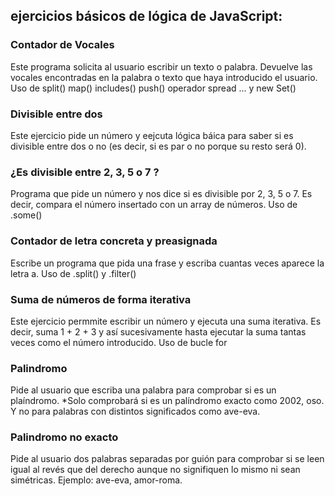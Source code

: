 ## ejercicios básicos de lógica de JavaScript:

### Contador de Vocales

Este programa solicita al usuario escribir un texto o palabra.
Devuelve las vocales encontradas en la palabra o texto que haya introducido el usuario.
Uso de split() map() includes() push() operador spread ... y new Set()


### Divisible entre dos

Este ejercicio pide un número y eejcuta lógica báica para saber si es divisible entre dos o no (es decir, si es par o no porque su resto será 0).

### ¿Es divisible entre 2, 3, 5 o 7 ?

Programa que pide un número y nos dice si es divisible por 2, 3, 5 o 7. 
Es decir, compara el número insertado con un array de números. 
Uso de .some()

### Contador de letra concreta y preasignada

Escribe un programa que pida una frase y escriba cuantas veces aparece la letra a.
Uso de .split() y .filter()

### Suma de números de forma iterativa

Este ejercicio permmite escribir un número y ejecuta una suma iterativa.
Es decir, suma 1 + 2 + 3  y así sucesivamente hasta ejecutar la suma tantas veces como el número introducido.
Uso de bucle for


### Palindromo

Pide al usuario que escriba una palabra para comprobar si es un plaíndromo.
*Solo comprobará si es un palíndromo exacto como 2002, oso. Y no para palabras con distintos significados como ave-eva.


### Palindromo no exacto 

Pide al usuario dos palabras separadas por guión para comprobar si se leen igual al revés que del derecho aunque no signifiquen lo mismo ni sean simétricas.
Ejemplo: ave-eva, amor-roma.
 